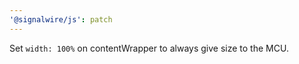 ```yaml
---
'@signalwire/js': patch
---
```


Set `width: 100%` on contentWrapper to always give size to the MCU.
